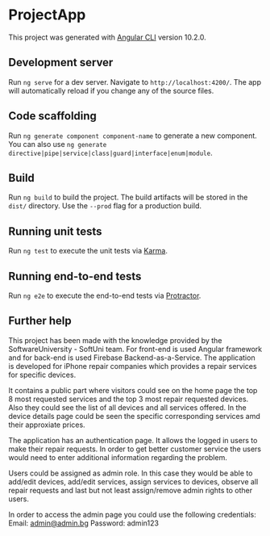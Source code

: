 # ProjectApp

This project was generated with [Angular CLI](https://github.com/angular/angular-cli) version 10.2.0.

## Development server

Run `ng serve` for a dev server. Navigate to `http://localhost:4200/`. The app will automatically reload if you change any of the source files.

## Code scaffolding

Run `ng generate component component-name` to generate a new component. You can also use `ng generate directive|pipe|service|class|guard|interface|enum|module`.

## Build

Run `ng build` to build the project. The build artifacts will be stored in the `dist/` directory. Use the `--prod` flag for a production build.

## Running unit tests

Run `ng test` to execute the unit tests via [Karma](https://karma-runner.github.io).

## Running end-to-end tests

Run `ng e2e` to execute the end-to-end tests via [Protractor](http://www.protractortest.org/).

## Further help

This project has been made with the knowledge provided by the SoftwareUniversity - SoftUni team.
For front-end is used Angular framework and for back-end is used Firebase Backend-as-a-Service.
The application is developed for iPhone repair companies which provides a repair services for specific devices.

It contains a public part where visitors could see on the home page the top 8 most requested services and the top 3 most repair requested devices. Also they could see the list of all devices and all services offered. In the device details page could be seen the specific corresponding services amd their approxiate prices.

The application has an authentication page. It allows the logged in users to make their repair requests. In order to get better customer service the users would need to enter additional information regarding the problem.

Users could be assigned as admin role. In this case they would be able to add/edit devices, add/edit services, assign services to devices, observe all repair requests and last but not least assign/remove admin rights to other users.

In order to access the admin page you could use the following credentials:
Email: admin@admin.bg
Password: admin123
